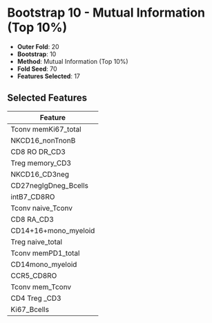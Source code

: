 # Bootstrap 10 - Mutual Information (Top 10%)

- **Outer Fold**: 20
- **Bootstrap**: 10
- **Method**: Mutual Information (Top 10%)
- **Fold Seed**: 70
- **Features Selected**: 17

## Selected Features

| Feature |
|---------|
| Tconv memKi67_total |
| NKCD16_nonTnonB |
| CD8 RO DR_CD3 |
| Treg memory_CD3 |
| NKCD16_CD3neg |
| CD27negIgDneg_Bcells |
| intB7_CD8RO |
| Tconv naive_Tconv |
| CD8 RA_CD3 |
| CD14+16+mono_myeloid |
| Treg naive_total |
| Tconv memPD1_total |
| CD14mono_myeloid |
| CCR5_CD8RO |
| Tconv mem_Tconv |
| CD4 Treg _CD3 |
| Ki67_Bcells |
